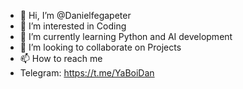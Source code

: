 - 👋 Hi, I’m @Danielfegapeter
- 👀 I’m interested in Coding 
- 🌱 I’m currently learning Python and AI development
- 💞️ I’m looking to collaborate on Projects 
- 📫 How to reach me
- Telegram: https://t.me/YaBoiDan

<!---
Danielfegapeter/Danielfegapeter is a ✨ special ✨ repository because its `README.md` (this file) appears on your GitHub profile.
You can click the Preview link to take a look at your changes.
--->
